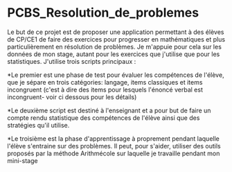 # PCBS_Resolution_de_problemes

Le but de ce projet est de proposer une application permettant à des élèves de CP/CE1 de faire des exercices pour progresser en mathématiques et plus particulièrement en résolution de problèmes. Je m'appuie pour cela sur les données de mon stage, autant pour les exercices que j'utilise que pour les statistiques.
J'utilise trois scripts principaux :

*Le premier est une phase de test pour évaluer les compétences de l'élève, que je sépare en trois catégories: langage, items classiques et items incongruent (c'est à dire des items pour lesquels l'énoncé verbal est incongruent- voir ci dessous pour les détails)

*Le deuxième script est destiné à l'enseignant et a pour but de faire un compte rendu statistique des compétences de l'élève ainsi que des stratégies qu'il utilise.

*Le troisième est la phase d'apprentissage à proprement pendant laquelle l'élève s'entraine sur des problèmes. Il peut, pour s'aider, utiliser des outils proposés par la méthode Arithmécole sur laquelle je travaille pendant mon mini-stage

